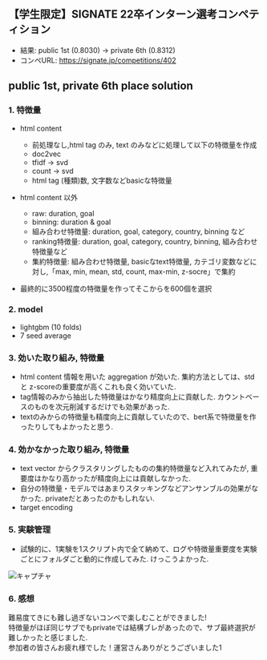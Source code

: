 ## 【学生限定】SIGNATE 22卒インターン選考コンペティション
- 結果: public 1st (0.8030) -> private 6th (0.8312)
- コンペURL: https://signate.jp/competitions/402

## public 1st, private 6th place solution

### 1. 特徴量
  - html content
    - 前処理なし,html tag のみ, text のみなどに処理して以下の特徴量を作成
    - doc2vec
    - tfidf -> svd
    - count -> svd
    - html tag (種類)数, 文字数などbasicな特徴量
    
  - html content 以外
    - raw: duration, goal
    - binning: duration & goal
    - 組み合わせ特徴量: duration, goal, category, country, binning など
    - ranking特徴量:  duration, goal, category, country, binning, 組み合わせ特徴量など
    - 集約特徴量: 組み合わせ特徴量, basicなtext特徴量, カテゴリ変数などに対し,「max, min, mean, std, count, max-min, z-socre」で集約
    
  - 最終的に3500程度の特徴量を作ってそこからを600個を選択

### 2. model
  - lightgbm (10 folds)
  - 7 seed average
  
### 3. 効いた取り組み, 特徴量
  - html content 情報を用いた aggregation が効いた. 集約方法としては、std と z-scoreの重要度が高くこれも良く効いていた.
  - tag情報のみから抽出した特徴量はかなり精度向上に貢献した. カウントベースのものを次元削減するだけでも効果があった.
  - textのみからの特徴量も精度向上に貢献していたので、bert系で特徴量を作ったりしてもよかったと思う.
  
### 4. 効かなかった取り組み, 特徴量
  - text vector からクラスタリングしたものの集約特徴量など入れてみたが, 重要度はかなり高かったが精度向上には貢献しなかった.
  - 自分の特徴量・モデルではあまりスタッキングなどアンサンブルの効果がなかった. privateだとあったのかもしれない. 
  - target encoding

### 5. 実験管理
  - 試験的に、1実験を1スクリプト内で全て納めて、ログや特徴量重要度を実験ごとにフォルダごと動的に作成してみた. けっこうよかった.
  
  ![キャプチャ](https://user-images.githubusercontent.com/64417843/106902581-78f6a880-66a5-11eb-9d63-a8b3915e8adb.PNG)
  
### 6. 感想
  難易度てきにも難し過ぎないコンペで楽しむことができました!     
  特徴量がほぼ同じサブでもprivateでは結構ブレがあったので、サブ最終選択が難しかったと感じました.      
  参加者の皆さんお疲れ様でした！運営さんありがとうございました1
  
